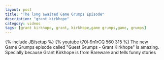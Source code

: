 ```yaml
---
layout: post
title: "The long awaited Game Grumps Episode"
description: "grant kirkhope"
category: videos
tags: [grant kirkhope, grant, kirkhope,game grumps,game, grumps]
---
```

{% include JB/setup %}
{% youtube t70l-9n1rCQ 560 315 %}
The new Game Grumps episode called "Guest Grumps - Grant Kirkhope" is amazing. Specially because Grant Kirkhope is from
Rareware and tells funny stories